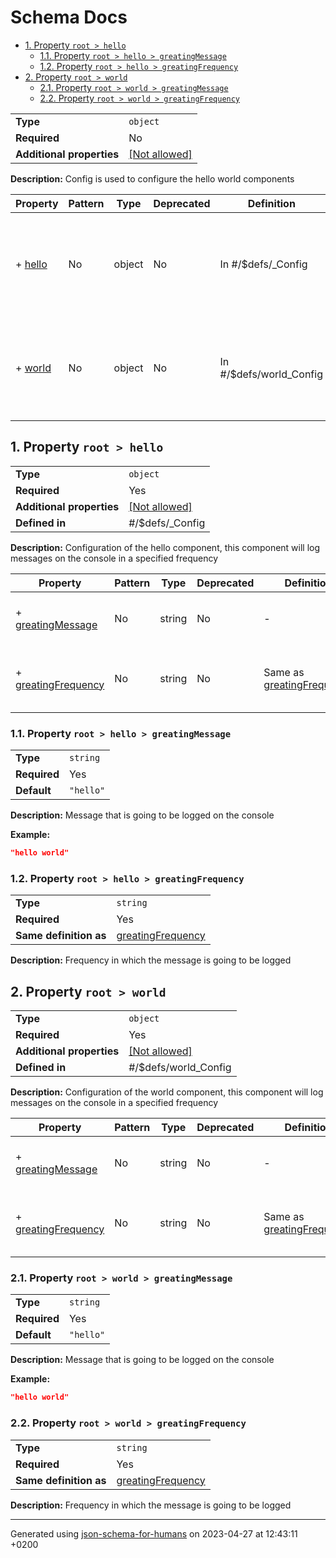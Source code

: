 # Schema Docs

- [1. Property `root > hello`](#hello)
  - [1.1. Property `root > hello > greatingMessage`](#hello_greatingMessage)
  - [1.2. Property `root > hello > greatingFrequency`](#hello_greatingFrequency)
- [2. Property `root > world`](#world)
  - [2.1. Property `root > world > greatingMessage`](#world_greatingMessage)
  - [2.2. Property `root > world > greatingFrequency`](#world_greatingFrequency)

|                           |                                                         |
| ------------------------- | ------------------------------------------------------- |
| **Type**                  | `object`                                                |
| **Required**              | No                                                      |
| **Additional properties** | [[Not allowed]](# "Additional Properties not allowed.") |

**Description:** Config is used to configure the hello world components

| Property           | Pattern | Type   | Deprecated | Definition              | Title/Description                                                                                              |
| ------------------ | ------- | ------ | ---------- | ----------------------- | -------------------------------------------------------------------------------------------------------------- |
| + [hello](#hello ) | No      | object | No         | In #/$defs/_Config      | Configuration of the hello component, this component will log messages on the console in a specified frequency |
| + [world](#world ) | No      | object | No         | In #/$defs/world_Config | Configuration of the world component, this component will log messages on the console in a specified frequency |

## <a name="hello"></a>1. Property `root > hello`

|                           |                                                         |
| ------------------------- | ------------------------------------------------------- |
| **Type**                  | `object`                                                |
| **Required**              | Yes                                                     |
| **Additional properties** | [[Not allowed]](# "Additional Properties not allowed.") |
| **Defined in**            | #/$defs/_Config                                         |

**Description:** Configuration of the hello component, this component will log messages on the console in a specified frequency

| Property                                         | Pattern | Type   | Deprecated | Definition                                                     | Title/Description                                    |
| ------------------------------------------------ | ------- | ------ | ---------- | -------------------------------------------------------------- | ---------------------------------------------------- |
| + [greatingMessage](#hello_greatingMessage )     | No      | string | No         | -                                                              | Message that is going to be logged on the console    |
| + [greatingFrequency](#hello_greatingFrequency ) | No      | string | No         | Same as [greatingFrequency](#$defs__Config_greatingFrequency ) | Frequency in which the message is going to be logged |

### <a name="hello_greatingMessage"></a>1.1. Property `root > hello > greatingMessage`

|              |           |
| ------------ | --------- |
| **Type**     | `string`  |
| **Required** | Yes       |
| **Default**  | `"hello"` |

**Description:** Message that is going to be logged on the console

**Example:** 

```json
"hello world"
```

### <a name="hello_greatingFrequency"></a>1.2. Property `root > hello > greatingFrequency`

|                        |                                                       |
| ---------------------- | ----------------------------------------------------- |
| **Type**               | `string`                                              |
| **Required**           | Yes                                                   |
| **Same definition as** | [greatingFrequency](#$defs__Config_greatingFrequency) |

**Description:** Frequency in which the message is going to be logged

## <a name="world"></a>2. Property `root > world`

|                           |                                                         |
| ------------------------- | ------------------------------------------------------- |
| **Type**                  | `object`                                                |
| **Required**              | Yes                                                     |
| **Additional properties** | [[Not allowed]](# "Additional Properties not allowed.") |
| **Defined in**            | #/$defs/world_Config                                    |

**Description:** Configuration of the world component, this component will log messages on the console in a specified frequency

| Property                                         | Pattern | Type   | Deprecated | Definition                                                     | Title/Description                                    |
| ------------------------------------------------ | ------- | ------ | ---------- | -------------------------------------------------------------- | ---------------------------------------------------- |
| + [greatingMessage](#world_greatingMessage )     | No      | string | No         | -                                                              | Message that is going to be logged on the console    |
| + [greatingFrequency](#world_greatingFrequency ) | No      | string | No         | Same as [greatingFrequency](#$defs__Config_greatingFrequency ) | Frequency in which the message is going to be logged |

### <a name="world_greatingMessage"></a>2.1. Property `root > world > greatingMessage`

|              |           |
| ------------ | --------- |
| **Type**     | `string`  |
| **Required** | Yes       |
| **Default**  | `"hello"` |

**Description:** Message that is going to be logged on the console

**Example:** 

```json
"hello world"
```

### <a name="world_greatingFrequency"></a>2.2. Property `root > world > greatingFrequency`

|                        |                                                       |
| ---------------------- | ----------------------------------------------------- |
| **Type**               | `string`                                              |
| **Required**           | Yes                                                   |
| **Same definition as** | [greatingFrequency](#$defs__Config_greatingFrequency) |

**Description:** Frequency in which the message is going to be logged

----------------------------------------------------------------------------------------------------------------------------
Generated using [json-schema-for-humans](https://github.com/coveooss/json-schema-for-humans) on 2023-04-27 at 12:43:11 +0200
